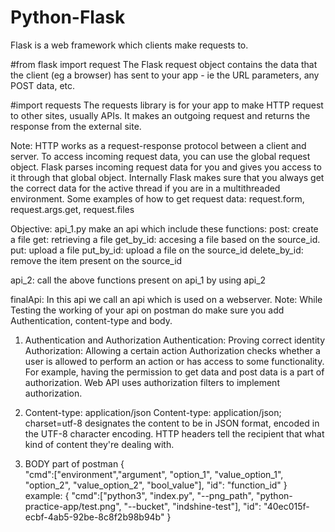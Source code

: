 # Python-Flask
Flask is a web framework which clients make requests to.

#from flask import request
The Flask request object contains the data that the client (eg a browser) has sent to your app - ie the URL parameters, any POST data, etc.

#import requests
The requests library is for your app to make HTTP request to other sites, usually APIs. 
It makes an outgoing request and returns the response from the external site.

Note: HTTP works as a request-response protocol between a client and server. To access incoming request data, you can use the global request object. Flask parses incoming request data for you and gives you access to it through that global object. Internally Flask makes sure that you always get the correct data for the active thread if you are in a multithreaded environment. 
Some examples of how to get request data: request.form, request.args.get, request.files

Objective:
api_1.py make an api which include these functions: 
post: create a file
get: retrieving a file
get_by_id: accesing a file based on the source_id.
put: upload a file
put_by_id: upload a file on the source_id
delete_by_id: remove the item present on the source_id

api_2: call the above functions present on api_1 by using api_2

finalApi: In this api we call an api which is used on a webserver.
Note: While Testing the working of your api on postman do make sure you add Authentication, content-type and body.
1. Authentication and Authorization
Authentication: Proving correct identity
Authorization: Allowing a certain action
Authorization checks whether a user is allowed to perform an action or has access to some functionality. For example, having the permission 
to get data and post data is a part of authorization. Web API uses authorization filters to implement authorization.

2. Content-type: application/json
Content-type: application/json; charset=utf-8 designates the content to be in JSON format, encoded in the UTF-8 character encoding.
HTTP headers tell the recipient that what kind of content they're dealing with.

3. BODY part of postman
{   
  "cmd":["environment","argument", "option_1", "value_option_1", "option_2", "value_option_2", "bool_value"],
  "id": "function_id"
}
example:
{
	"cmd":["python3", "index.py", "--png_path", "python-practice-app/test.png", "--bucket", "indshine-test"],
	"id": "40ec015f-ecbf-4ab5-92be-8c8f2b98b94b"
}
